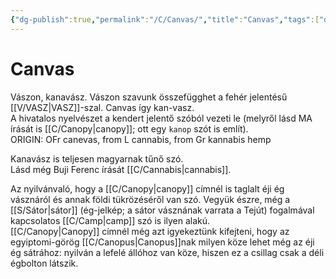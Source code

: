 ```yaml
---
{"dg-publish":true,"permalink":"/C/Canvas/","title":"Canvas","tags":["dg_uploaded"],"created":"2023-10-30T08:56","updated":"2023-11-02T03:48"}
---
```



# Canvas

Vászon, kanavász. Vászon szavunk összefügghet a fehér jelentésű [[V/VASZ\|VASZ]]-szal. Canvas így kan-vasz.  
A hivatalos nyelvészet a kendert jelentő szóból vezeti le (melyről lásd MA írását is [[C/Canopy\|canopy]]; ott egy `kanop` szót is említ).  
ORIGIN: OFr canevas, from L cannabis, from Gr kannabis hemp  

Kanavász is teljesen magyarnak tűnő szó.  
Lásd még Buji Ferenc írását [[C/Cannabis\|cannabis]].  

Az nyilvánvaló, hogy a [[C/Canopy\|canopy]] címnél is taglalt éji ég vásznáról és annak földi tükrözéséről van szó. Vegyük észre, még a [[S/Sátor\|sátor]] (ég-jelkép; a sátor vásznának varrata a Tejút) fogalmával kapcsolatos [[C/Camp\|camp]] szó is ilyen alakú.  
[[C/Canopy\|Canopy]] címnél még azt igyekeztünk kifejteni, hogy az egyiptomi-görög [[C/Canopus\|Canopus]]nak milyen köze lehet még az éji ég sátrához: nyilván a lefelé állóhoz van köze, hiszen ez a csillag csak a déli égbolton látszik.  